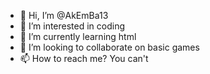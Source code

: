 - 👋 Hi, I’m @AkEmBa13
- 👀 I’m interested in coding
- 🌱 I’m currently learning html
- 💞️ I’m looking to collaborate on basic games
- 📫 How to reach me? You can't
